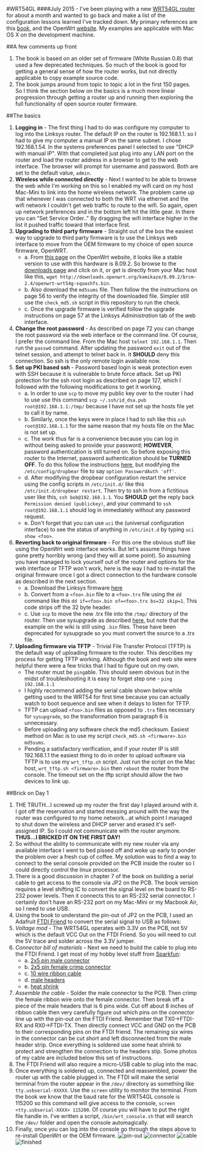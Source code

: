 #WRT54GL
####July 2015 - I've been playing with a new [WRT54GL router](http://www.amazon.com/Linksys-WRT54GL-Wireless-G-Broadband-Router/dp/B000BTL0OA/ref=sr_1_1?s=electronics&ie=UTF8&qid=1436047039&sr=1-1&keywords=wrt54gl) for about a month and wanted to go back and make a list of the configuration lessons learned I've tracked down.  My primary references are this [book](http://www.amazon.com/Linksys-WRT54G-Ultimate-Hacking-Asadoorian/dp/1597491667/ref=sr_1_1?s=books&ie=UTF8&qid=1436045407&sr=1-1&keywords=wrt54g), and the OpenWrt [website](openwrt.org).  My examples are applicable with Mac OS X on the development machine.

##A few comments up front
1. The book is based on an older set of firmware (White Russian 0.8) that used a few deprecated techniques.  So much of the book is good for getting a general sense of how the router works, but not directly applicable to copy example source code.
2. The book jumps around from topic to topic a lot in the first 150 pages.  So I think the section below on the basics is a much more linear progression through getting a router up and running then exploring the full functionality of open source router firmware.

##The basics
1. **Logging in** - The first thing I had to do was configure my computer to log into  the Linksys router.  The default IP on the router is 192.168.1.1. so I had to give my computer a manual IP on the same subnet. I chose 192.168.1.54.  In the systems preferences panel I selected to use "DHCP with manual IP".  With that completed just plug into any LAN port on the router and load the router address in a browser to get to the web interface.  The browser will prompt for username and password.  Both are set to the default value, `admin`.
2. **Wireless while connected directly** - Next I wanted to be able to browse the web while I'm working on this so I enabled my wifi card on my host Mac-Mini to link into the home wireless network.  The problem came up that whenever I was connected to both the WRT via ethernet and the wifi network I couldn't get web traffic to route to the wifi.  So again, open up network preferences and in the bottom left hit the little gear.  In there you can "Set Service Order.."  By dragging the wifi interface higher in the list it pushed traffic toward that interface first.
3. **Upgrading to third party firmware** - Straight out of the box the easiest way to upgrade to third party firmware is to use the Linksys web interface to move from the OEM firmware to my choice of open source firmware, OpenWRT.  
	* a. From [this page](http://wiki.openwrt.org/toh/linksys/wrt54g) on the OpenWrt website, it looks like a stable version to use with this hardware is 8.09.2.  So browse to the [downloads page](http://downloads.openwrt.org/kamikaze/8.09.2/brcm-2.4/) and click on it, or get is directly from your Mac host like this, `wget http://downloads.openwrt.org/kamikaze/8.09.2/brcm-2.4/openwrt-wrt54g-squashfs.bin`. 
	* b. Also download the `md5sums` file.  Then follow the the instructions on page 56 to verify the integrity of the downloaded file.  Simpler still use the `check_md5.sh` script in this repository to run the check.
	* c. Once the upgrade firmware is verified follow the upgrade instructions on page 57 at the Linksys *Administration* tab of the web interface.
4. **Change the root password** - As described on page 72 you can change the root password via the web interface or the command line.  Of course, I prefer the command line.  From the Mac host `telnet 192.168.1.1`.  Then run the `passwd` command.  After updating the password `exit` out of the telnet session, and attempt to telnet back in.  It **SHOULD** deny this connection.  So ssh is the only remote login available now.
5. **Set up PKI based ssh** - Password based login is weak protection even with SSH because it is vulnerable to brute force attack.  Set up PKI protection for the ssh root login as described on page 127, which I followed with the following modifications to get it working.
	* a. In order to use `scp` to move my public key over to the router I had to use use this command `scp ~/.ssh/id_dsa.pub root@192.168.1.1:/tmp/` because I have not set up the hosts file yet to call it by name.
	* b. Similarly, once the keys were in place I had to ssh like this `ssh root@192.168.1.1` for the same reason that my hosts file on the Mac is not set up.
	* c. The work thus far is a convenience because you can log in without being asked to provide your password; **HOWEVER**, password authentication is still turned on.  So before exposing this router to the Internet, password authentication should be **TURNED OFF**.  To do this follow the instructions [here](http://wiki.openwrt.org/oldwiki/dropbearpublickeyauthenticationhowto), but modifying the `/etc/config/dropbear` file to say `option PasswordAuth 'off'`.
	* d. After modifying the dropbear configuration restart the service using the config scripts in `/etc/init.d/` like this `/etc/init.d/dropbear restart`.  Then try to ssh in from a fictitious user like this, `ssh bob@192.168.1.1`.  You **SHOULD** get the reply back `Permission denied (publickey)`, and your command to `ssh root@192.168.1.1` should log in immediately without any password request.
	* e. Don't forget that you can use `uci` the (universal configuration interface) to see the status of anything in `/etc/init.d` by typing `uci show <foo>`.
6. **Reverting back to original firmware** - For this one the obvious stuff like using the OpenWrt web interface works.  But let's assume things have gone pretty horribly wrong (and they will at some point).  So assuming you have managed to lock yourself out of the router and options for the web interface or TFTP won't work, here is the way I had to re-install the original firmware once I got a direct connection to the hardware console as described in the next section.
	* a. Download the Linksys firmware [here](http://www.linksys.com/us/support-article?articleNum=148652)
	* b. Convert from a `<foo>.bin` file to a `<foo>.trx` file using the `dd` command like this `dd if=<foo>.bin of=<foo>.trx bs=32 skip=1`.  This code strips off the 32 byte header.
	* c. Use `scp` to move the new .trx file into the `/tmp/` directory of the router.  Then use sysupgrade as described [here](http://wiki.openwrt.org/doc/howto/generic.sysupgrade), but note that the example on the wiki is still using `.bin` files.  These have been deprecated for sysupgrade so you must convert the source to a .trx file.
7. **Uploading firmware via TFTP** - Trivial File Transfer Protocol (TFTP) is the default way of uploading firmware to the router.  This describes my process for getting TFTP working.  Although the book and web site were helpful there were a few tricks that I had to figure out on my own.
	* The router must be `ping`able.  This should seem obvious but in the midst of troubleshooting it is easy to forget step one - `ping 192.168.1.1`
	* I highly recommend adding the serial cable shown below while getting used to the WRT54 for first time because you can actually watch to boot sequence and see when it delays to listen for TFTP.
	* TFTP can upload `<foo>.bin` files as opposed to `.trx` files necessary for `sysupgrade`, so the transformation from paragraph 6 is unnecessary.
	* Before uploading any software check the md5 checksum.  Easiest method on Mac is to use my script `check_md5.sh <firmware>.bin md5sums`.
	* Pending a satisfactory verification, and if your router IP is still 192.168.1.1 the easiest thing to do in order to upload software via TFTP is to use my `wrt_tftp.sh` script.  Just run the script on the Mac host, `wrt_tftp.sh <firmware>.bin` then `reboot` the router from the console.  The timeout set on the tftp script should allow the two devices to link up. 
 
##Brick on Day 1
1. THE TRUTH...I screwed up my router the first day I played around with it. I got off the reservation and started messing around with the way the router was configured to my home network...at which point I managed to shut down the wireless and DHCP server and erased it's self-assigned IP. So I could not communicate with the router anymore. **THUS...I BRICKED IT ON THE FIRST DAY!**
2. So without the ability to communicate with my new router via any available interface I went to bed pissed off and woke up early to ponder the problem over a fresh cup of coffee.  My solution was to find a way to connect to the serial console provided on the PCB inside the router so I could directly control the linux processor.
3. There is a good discussion in chapter 7 of the book on building a serial cable to get access to the console via JP2 on the PCB.  The book version requires a level shifting IC to convert the signal level on the board to RS-232 power levels.  Then it connects this to an RS-232 serial connector.  I certainly don't have an RS-232 port on my Mac-Mini or my Macbook Air, so I need to use USB.
4. Using the book to understand the pin-out of JP2 on the PCB, I used an Adafruit [FTDI Friend](https://www.adafruit.com/products/284) to convert the serial signal to USB as follows: 
5. *Voltage mod* - The WRT54GL operates with 3.3V on the PCB, not 5V which is the default VCC Out on the FTDI Friend.  So you will need to cut the 5V trace and solder across the 3.3V jumper.
6. *Connector bill of materials* - Next we need to build the cable to plug into the FTDI Friend.  I get most of my hobby level stuff from [Sparkfun](sparkfun.com):
	* a. [2x5 pin male connector](https://www.sparkfun.com/products/8506)
	* b. [2x5 pin female crimp connector](https://www.sparkfun.com/products/10650)
	* c. [10 wire ribbon cable](https://www.sparkfun.com/products/10647)
	* d. [male headers](https://www.sparkfun.com/products/116)
	* e. [heat shrink](https://www.sparkfun.com/search/products?term=heat+shrink)
7. *Assemble the cable* - Solder the male connector to the PCB.  Then crimp the female ribbon wire onto the female connector.  Then break off a piece of the male headers that is 6 pins wide.  Cut off about 8 inches of ribbon cable then very carefully figure out which pins on the connector line up with the pin-out on the FTDI Friend.  Remember that TX0->FTDI-RX and RX0->FTDI-TX.  Then directly connect VCC and GND on the PCB to their corresponding pins on the FTDI friend.  The remaining six wires in the connector can be cut short and left disconnected from the male header strip.  Once everything is soldered use some heat shrink to protect and strengthen the connection to the headers stip.  Some photos of my cable are included below this set of instructions.
8. The FTDI Friend will also require a micro-USB cable to plug into the mac.
9. Once everything is soldered up, connected and reassembled, power the router up with the cable plugged in.  The FTDI will make the serial terminal from the router appear in the `/dev/` directory as something like `tty.usbserial-XXXXX`.  Use the `screen` utility to monitor the terminal.  From the book we know that the baud rate for the WRT54GL console is 115200 so this command will give access to the console, `screen <tty.usbserial-XXXX> 115200`.  Of course you will have to put the right file handle in.  I've written a script, `/bin/wrt_console.sh` that will search the `/dev/` folder and open the console automagically.
10. Finally, once you can log into the console go through the steps above to re-install OpenWrt or the OEM firmware.
![pin-out](images/wrt54gl_v11_serialport_.jpg)
![connector](images/connector.jpg)
![cable](images/cable.jpg)
![finished](images/finished.jpg)

